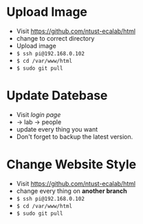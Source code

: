 # Upload Image
  - Visit https://github.com/ntust-ecalab/html
  - change to correct directory
  - Upload image
  - ``` $ ssh pi@192.168.0.102 ```
  - ``` $ cd /var/www/html ```
  - ``` $ sudo git pull ```

# Update Datebase
  - Visit *login page*
  - -> lab -> people
  - update every thing you want
  - Don't forget to backup the latest version.

# Change Website Style
  - Visit https://github.com/ntust-ecalab/html
  - change every thing on **another branch**
  - ``` $ ssh pi@192.168.0.102 ```
  - ``` $ cd /var/www/html ```
  - ``` $ sudo git pull ```
